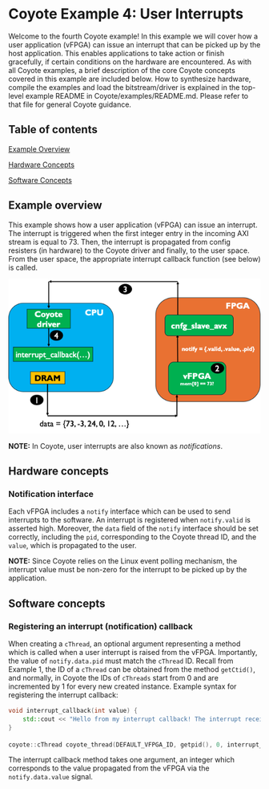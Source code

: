# Coyote Example 4: User Interrupts
Welcome to the fourth Coyote example! In this example we will cover how a user application (vFPGA) can issue an interrupt that can be picked up by the host application. This enables applications to take action or finish gracefully, if certain conditions on the hardware are encountered. As with all Coyote examples, a brief description of the core Coyote concepts covered in this example are included below. How to synthesize hardware, compile the examples and load the bitstream/driver is explained in the top-level example README in Coyote/examples/README.md. Please refer to that file for general Coyote guidance.

## Table of contents
[Example Overview](#example-overview)

[Hardware Concepts](#hardware-concepts)

[Software Concepts](#software-concepts)

## Example overview
This example shows how a user application (vFPGA) can issue an interrupt. The interrupt is triggered when the first integer entry in the incoming AXI stream is equal to 73. Then, the interrupt is propagated from config resisters (in hardware) to the Coyote driver and finally, to the user space. From the user space, the appropriate interrupt callback function (see below) is called.

<div align="center">
  <img src="img/interrupts_flow.png">
</div>

**NOTE:** In Coyote, user interrupts are also known as *notifications*.

## Hardware concepts
### Notification interface
Each vFPGA includes a `notify` interface which can be used to send interrupts to the software. An interrupt is registered when `notify.valid` is asserted high. Moreover, the `data` field of the `notify` interface should be set correctly, including the `pid`, corresponding to the Coyote thread ID, and the `value`, which is propagated to the user. 

**NOTE:** Since Coyote relies on the Linux event polling mechanism, the interrupt value must be non-zero for the interrupt to be picked up by the application.

## Software concepts

### Registering an interrupt (notification) callback
When creating a `cThread`, an optional argument representing a method which is called when a user interrupt is raised from the vFPGA. Importantly, the value of `notify.data.pid` must match the `cThread` ID. Recall from Example 1, the ID of a `cThread` can be obtained from the method `getCtid()`, and normally, in Coyote the IDs of `cThreads` start from 0 and are incremented by 1 for every new created instance. Example syntax for registering the interrupt callback:
```C++
void interrupt_callback(int value) {
    std::cout << "Hello from my interrupt callback! The interrupt received a value: " << value << std::endl;
}

coyote::cThread coyote_thread(DEFAULT_VFPGA_ID, getpid(), 0, interrupt_callback);
```

The interrupt callback method takes one argument, an integer which corresponds to the value propagated from the vFPGA via the `notify.data.value` signal.
